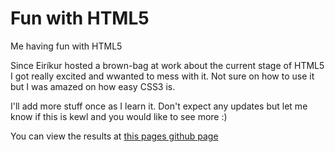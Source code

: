 Fun with HTML5
=========

Me having fun with HTML5

Since Eiríkur hosted a brown-bag at work about the current stage of HTML5 I got really excited and wwanted to mess with it. Not sure on how to use it but I was amazed on how easy CSS3 is.

I'll add more stuff once as I learn it. Don't expect any updates but let me know if this is kewl and you would like to see more :)

You can view the results at [this pages github page](http://koddsson.github.com/HTML5_fun)

